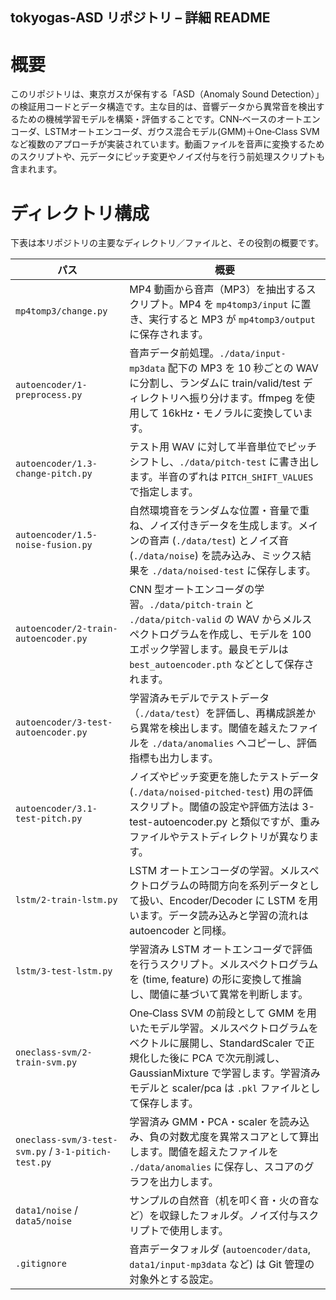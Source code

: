 ## tokyogas-ASD リポジトリ – 詳細 README
# 概要

このリポジトリは、東京ガスが保有する「ASD（Anomaly Sound Detection）」の検証用コードとデータ構造です。主な目的は、音響データから異常音を検出するための機械学習モデルを構築・評価することです。CNN‑ベースのオートエンコーダ、LSTMオートエンコーダ、ガウス混合モデル(GMM)＋One‑Class SVM など複数のアプローチが実装されています。動画ファイルを音声に変換するためのスクリプトや、元データにピッチ変更やノイズ付与を行う前処理スクリプトも含まれます。

# ディレクトリ構成

下表は本リポジトリの主要なディレクトリ／ファイルと、その役割の概要です。

| パス                                                  | 概要                                                                                                                                                          |
| --------------------------------------------------- | ----------------------------------------------------------------------------------------------------------------------------------------------------------- |
| `mp4tomp3/change.py`                                | MP4 動画から音声（MP3）を抽出するスクリプト。MP4 を `mp4tomp3/input` に置き、実行すると MP3 が `mp4tomp3/output` に保存されます。                                                                 |
| `autoencoder/1-preprocess.py`                       | 音声データ前処理。`./data/input-mp3data` 配下の MP3 を 10 秒ごとの WAV に分割し、ランダムに train/valid/test ディレクトリへ振り分けます。ffmpeg を使用して 16kHz・モノラルに変換しています。                            |
| `autoencoder/1.3-change-pitch.py`                   | テスト用 WAV に対して半音単位でピッチシフトし、`./data/pitch-test` に書き出します。半音のずれは `PITCH_SHIFT_VALUES` で指定します。                                                                   |
| `autoencoder/1.5-noise-fusion.py`                   | 自然環境音をランダムな位置・音量で重ね、ノイズ付きデータを生成します。メインの音声 (`./data/test`) とノイズ音 (`./data/noise`) を読み込み、ミックス結果を `./data/noised-test` に保存します。                                 |
| `autoencoder/2-train-autoencoder.py`                | CNN 型オートエンコーダの学習。`./data/pitch-train` と `./data/pitch-valid` の WAV からメルスペクトログラムを作成し、モデルを 100 エポック学習します。最良モデルは `best_autoencoder.pth` などとして保存されます。           |
| `autoencoder/3-test-autoencoder.py`                 | 学習済みモデルでテストデータ（`./data/test`）を評価し、再構成誤差から異常を検出します。閾値を越えたファイルを `./data/anomalies` へコピーし、評価指標も出力します。                                                          |
| `autoencoder/3.1-test-pitch.py`                     | ノイズやピッチ変更を施したテストデータ (`./data/noised-pitched-test`) 用の評価スクリプト。閾値の設定や評価方法は 3-test-autoencoder.py と類似ですが、重みファイルやテストディレクトリが異なります。                               |
| `lstm/2-train-lstm.py`                              | LSTM オートエンコーダの学習。メルスペクトログラムの時間方向を系列データとして扱い、Encoder/Decoder に LSTM を用います。データ読み込みと学習の流れは autoencoder と同様。                                                    |
| `lstm/3-test-lstm.py`                               | 学習済み LSTM オートエンコーダで評価を行うスクリプト。メルスペクトログラムを (time, feature) の形に変換して推論し、閾値に基づいて異常を判断します。                                                                       |
| `oneclass-svm/2-train-svm.py`                       | One‑Class SVM の前段として GMM を用いたモデル学習。メルスペクトログラムをベクトルに展開し、StandardScaler で正規化した後に PCA で次元削減し、GaussianMixture で学習します。学習済みモデルと scaler/pca は `.pkl` ファイルとして保存します。 |
| `oneclass-svm/3-test-svm.py` / `3-1-pitich-test.py` | 学習済み GMM・PCA・scaler を読み込み、負の対数尤度を異常スコアとして算出します。閾値を超えたファイルを `./data/anomalies` に保存し、スコアのグラフを出力します。                                                           |
| `data1/noise` / `data5/noise`                       | サンプルの自然音（机を叩く音・火の音など）を収録したフォルダ。ノイズ付与スクリプトで使用します。                                                                                                            |
| `.gitignore`                                        | 音声データフォルダ (`autoencoder/data`, `data1/input-mp3data` など) は Git 管理の対象外とする設定。                                                                                 |
